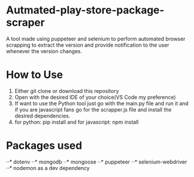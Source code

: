 # Autmated-play-store-package-scraper
A tool made using puppeteer and selenium to perform automated browser scrapping to extract the version and provide notification to the user whenever the version changes.

# How to Use
1. Either git clone or download this repository
2. Open with the desired IDE of your choice(VS Code my preference)
3. If want to use the Python tool just go with the main.py file and run it and if you are javascript fans go for the scrapper.js file and install the desired dependencies.
4. for python:  pip install <dependency name> and for javascript: npm install <dependency name>

  
# Packages used
⋅⋅* dotenv
⋅⋅* mongodb
⋅⋅* mongoose
⋅⋅* puppeteer
⋅⋅* selenium-webdriver
⋅⋅* nodemon as a dev dependency
